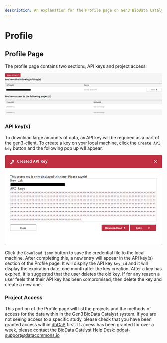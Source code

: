 ```yaml
---
description: An explanation for the Profile page on Gen3 BioData Catalyst.
---
```


# Profile

## Profile Page

The profile page contains two sections, API keys and project access.

![Profile page with an active key and access to projects.](../../.gitbook/assets/screenshot_2020-02-06-https-preprod-gen3-biodatacatalyst-nhlbi-nih-gov.png)

### API key\(s\)

To download large amounts of data, an API key will be required as a part of the [gen3-client](https://gen3.org/resources/user/gen3-client/). To create a key on your local machine, click the `Create API key` button and the following pop up will appear.

![API key creation pop-up window.](../../.gitbook/assets/screenshot_2020-02-06-https-preprod-gen3-biodatacatalyst-nhlbi-nih-gov-1.png)

Click the `Download json` button to save the credential file to the local machine. After completing this, a new entry will appear in the API key\(s\) section of the Profile page. It will display the API key `key_id` and it will display the expiration date, one month after the key creation. After a key has expired, it is suggested that the user deletes the old key. If for any reason a user feels that their API key has been compromised, then delete the key and create a new one.

### Project Access

This portion of the Profile page will list the projects and the methods of access for the data within in the Gen3 BioData Catalyst system. If you are not seeing access to a specific study, please check that you have been granted access within [dbGaP](https://www.ncbi.nlm.nih.gov/gap/) first. If access has been granted for over a week, please contact the BioData Catalyst Help Desk: bdcat-support@datacommons.io

